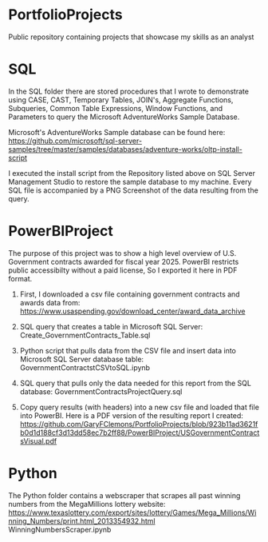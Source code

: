 # PortfolioProjects
Public repository containing projects that showcase my skills as an analyst

# SQL 
In the SQL folder there are stored procedures that I wrote to demonstrate using CASE, CAST, Temporary Tables, JOIN's,  Aggregate Functions, Subqueries, Common Table Expressions, Window Functions, and Parameters to query the Microsoft AdventureWorks Sample Database.

Microsoft's AdventureWorks Sample database can be found here: https://github.com/microsoft/sql-server-samples/tree/master/samples/databases/adventure-works/oltp-install-script

I executed the install script from the Repository listed above on SQL Server Management Studio to restore the sample database
to my machine. Every SQL file is accompanied by a PNG Screenshot of the data resulting from the query.

# PowerBIProject
The purpose of this project was to show a high level overview of U.S. Government contracts awarded for fiscal year 2025. 
PowerBI restricts public accessibilty without a paid license, So I exported it here in PDF format.

1. First, I downloaded a csv file containing government contracts and awards data from: https://www.usaspending.gov/download_center/award_data_archive

2. SQL query that creates a table in Microsoft SQL Server:
Create_GovernmentContracts_Table.sql 

3. Python script that pulls data from the CSV file and insert data into Microsoft SQL Server database table:
GovernmentContractstCSVtoSQL.ipynb

4. SQL query that pulls only the data needed for this report from the SQL database:
GovernmentContractsProjectQuery.sql

5. Copy query results (with headers) into a new csv file and loaded that file into PowerBI.
Here is a PDF version of the resulting report I created:
https://github.com/GaryFClemons/PortfolioProjects/blob/923b11ad3621fb0d1d188cf3d13dd58ec7b2ff88/PowerBIProject/USGovernmentContractsVisual.pdf

# Python
The Python folder contains a webscraper that scrapes all past winning numbers from the MegaMillions lottery website:
https://www.texaslottery.com/export/sites/lottery/Games/Mega_Millions/Winning_Numbers/print.html_2013354932.html
WinningNumbersScraper.ipynb






